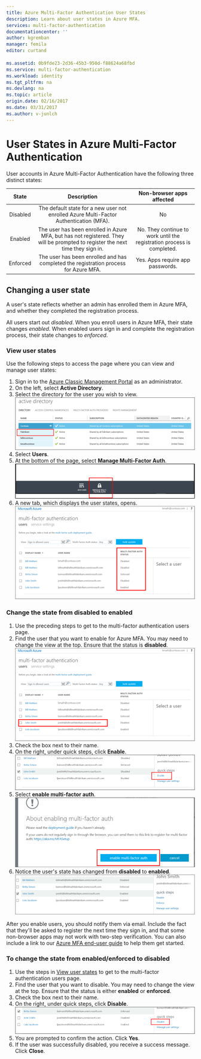 ```yaml
---
title: Azure Multi-Factor Authentication User States
description: Learn about user states in Azure MFA.
services: multi-factor-authentication
documentationcenter: ''
author: kgremban
manager: femila
editor: curtand

ms.assetid: 0b9fde23-2d36-45b3-950d-f88624a68fbd
ms.service: multi-factor-authentication
ms.workload: identity
ms.tgt_pltfrm: na
ms.devlang: na
ms.topic: article
origin.date: 02/16/2017
ms.date: 03/31/2017
ms.author: v-junlch
---
```


# User States in Azure Multi-Factor Authentication
User accounts in Azure Multi-Factor Authentication have the following three distinct states:

| State | Description | Non-browser apps affected | 
|:---:|:---:|:---:|
| Disabled |The default state for a new user not enrolled Azure Multi-Factor Authentication (MFA). |No |
| Enabled |The user has been enrolled in Azure MFA, but has not registered. They will be prompted to register the next time they sign in. |No.  They continue to work until the registration process is completed. |
| Enforced |The user has been enrolled and has completed the registration process for Azure MFA. |Yes.  Apps require app passwords. |

## Changing a user state
A user's state reflects whether an admin has enrolled them in Azure MFA, and whether they completed the registration process.

All users start out *disabled*. When you enroll users in Azure MFA, their state changes *enabled*. When enabled users sign in and complete the registration process, their state changes to *enforced*.  

### View user states

Use the following steps to access the page where you can view and manage user states:

1. Sign in to the [Azure Classic Management Portal](https://manage.windowsazure.cn) as an administrator.
2. On the left, select **Active Directory**.
3. Select the directory for the user you wish to view.
   ![Select directory - screenshot](./media/multi-factor-authentication-get-started-cloud/directory1.png)
4. Select **Users**.
5. At the bottom of the page, select **Manage Multi-Factor Auth**. 
   ![Select Manage multi-factor auth - screenshot](./media/multi-factor-authentication-get-started-cloud/manage1.png)
6. A new tab, which displays the user states, opens.
   ![multi-factor authentication user status - screenshot](./media/multi-factor-authentication-get-started-user-states/userstate1.png)

### Change the state from disabled to enabled

1. Use the preceding steps to get to the multi-factor authentication users page. 
2. Find the user that you want to enable for Azure MFA. You may need to change the view at the top. Ensure that the status is **disabled**.
   ![Find user - screenshot](./media/multi-factor-authentication-get-started-cloud/enable1.png)
3. Check the box next to their name.
4. On the right, under quick steps, click **Enable**.
   ![Enable selected user - screenshot](./media/multi-factor-authentication-get-started-cloud/user1.png)
5. Select **enable multi-factor auth**.
   ![Enable multi-factor auth - screenshot](./media/multi-factor-authentication-get-started-cloud/enable2.png)
6. Notice the user's state has changed from **disabled** to **enabled**.
   ![See that user is now enabled - screenshot](./media/multi-factor-authentication-get-started-cloud/user.png)

After you enable users, you should notify them via email. Include the fact that they'll be asked to register the next time they sign in, and that some non-browser apps may not work with two-step verification. You can also include a link to our [Azure MFA end-user guide](../multi-factor-authentication/end-user/multi-factor-authentication-end-user.md) to help them get started. 

### To change the state from enabled/enforced to disabled

1. Use the steps in [View user states](#view-user-states) to get to the multi-factor authentication users page.
6. Find the user that you want to disable. You may need to change the view at the top. Ensure that the status is either **enabled** or **enforced**.
7. Check the box next to their name.
8. On the right, under quick steps, click **Disable**.
   ![Disable user - screenshot](./media/multi-factor-authentication-get-started-user-states/userstate2.png)
9. You are prompted to confirm the action. Click **Yes**.
10. If the user was successfully disabled, you receive a success message. Click **Close**.